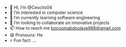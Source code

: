 - 👋 Hi, I’m @Cescito04
- 👀 I’m interested in computer science
- 🌱 I’m currently learning software engineering
- 💞️ I’m looking to collaborate on innovative projects
- 📫 How to reach me bocoumabdoulaye988@gmail.com
- 😄 Pronouns: He
- ⚡ Fun fact: ...

<!---
Cescito04/Cescito04 is a ✨ special ✨ repository because its `README.md` (this file) appears on your GitHub profile.
You can click the Preview link to take a look at your changes.
--->
